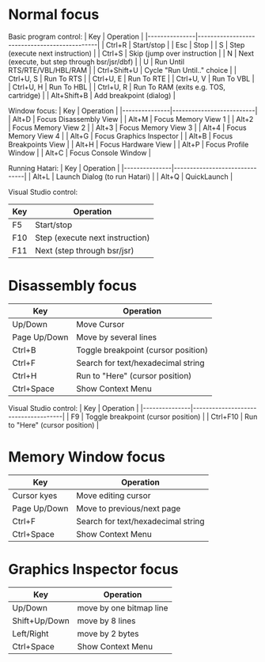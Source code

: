 Normal focus
============

Basic program control:
| Key           | Operation                                    |
|---------------|----------------------------------------------|
| Ctrl+R        | Start/stop                                   |
| Esc           | Stop                                         |
| S             | Step (execute next instruction)              |
| Ctrl+S        | Skip (jump over instruction                  |
| N             | Next (execute, but step through bsr/jsr/dbf) |
| U             | Run Until RTS/RTE/VBL/HBL/RAM                |
| Ctrl+Shift+U  | Cycle "Run Until.." choice                   |
| Ctrl+U, S     | Run To RTS                                   |
| Ctrl+U, E     | Run To RTE                                   |
| Ctrl+U, V     | Run To VBL                                   |
| Ctrl+U, H     | Run To HBL                                   |
| Ctrl+U, R     | Run To RAM (exits e.g. TOS, cartridge)       |
| Alt+Shift+B   | Add breakpoint (dialog)                      |

Window focus:
| Key           | Operation                |
|---------------|--------------------------|
| Alt+D         | Focus Disassembly View   |
| Alt+M         | Focus Memory View 1      |
| Alt+2         | Focus Memory View 2      |
| Alt+3         | Focus Memory View 3      |
| Alt+4         | Focus Memory View 4      |
| Alt+G         | Focus Graphics Inspector |
| Alt+B         | Focus Breakpoints View   |
| Alt+H         | Focus Hardware View      |
| Alt+P         | Focus Profile Window     |
| Alt+C         | Focus Console Window     |

Running Hatari:
| Key           | Operation                     |
|---------------|-------------------------------|
| Alt+L         | Launch Dialog (to run Hatari) |
| Alt+Q         | QuickLaunch                   |

Visual Studio control:

| Key           | Operation                        |
|---------------|----------------------------------|
| F5            | Start/stop                       |
| F10           | Step (execute next instruction)  |
| F11           | Next (step through bsr/jsr)      |

Disassembly focus
=================
| Key           | Operation                           |
|---------------|-------------------------------------|
| Up/Down       | Move Cursor                         |
| Page Up/Down  | Move by several lines               |
| Ctrl+B        | Toggle breakpoint (cursor position) |
| Ctrl+F        | Search for text/hexadecimal string  |
| Ctrl+H        | Run to "Here" (cursor position)     |
| Ctrl+Space    | Show Context Menu                   |

Visual Studio control:
| Key           | Operation                           |
|---------------|-------------------------------------|
| F9            | Toggle breakpoint (cursor position) |
| Ctrl+F10      | Run to "Here" (cursor position)     |

Memory Window focus
===================
| Key           | Operation                          |
|---------------|------------------------------------|
| Cursor kyes   | Move editing cursor                |
| Page Up/Down  | Move to previous/next page         |
| Ctrl+F        | Search for text/hexadecimal string |
| Ctrl+Space    | Show Context Menu                  |

Graphics Inspector focus
========================
| Key           | Operation               |
|---------------|-------------------------|
| Up/Down       | move by one bitmap line |
| Shift+Up/Down | move by 8 lines         |
| Left/Right    | move by 2 bytes         |
| Ctrl+Space    | Show Context Menu       |

